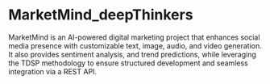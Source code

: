 # MarketMind_deepThinkers
MarketMind is an AI-powered digital marketing project that enhances social media presence with customizable text, image, audio, and video generation. It also provides sentiment analysis, and trend predictions, while leveraging the TDSP methodology to ensure structured development and seamless integration via a REST API.
